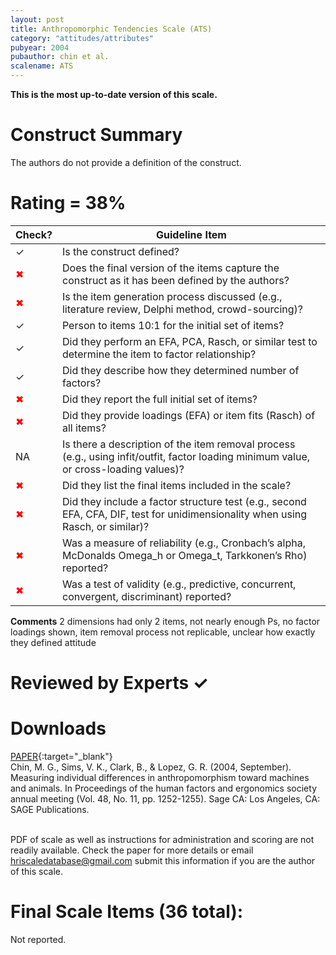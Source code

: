 ```yaml
---
layout: post
title: Anthropomorphic Tendencies Scale (ATS)
category: "attitudes/attributes"
pubyear: 2004
pubauthor: chin et al.
scalename: ATS
---
```


**This is the most up-to-date version of this scale.**

# Construct Summary

The authors do not provide a definition of the construct.


# Rating = 38% 

<table>
  <thead>
    <tr>
      <th>Check?</th>
      <th>Guideline Item</th>
    </tr>
  </thead>
  <tbody>
    <tr>
      <td>&#10003;</td>
      <td>Is the construct defined?</td>
    </tr>
    <tr>
      <td style="color: red;">&#10006;</td>
      <td>Does the final version of the items capture the construct as it has been defined by the authors?</td>
    </tr>
    <tr>
      <td style="color: red;">&#10006;</td>
      <td>Is the item generation process discussed (e.g., literature review, Delphi method, crowd-sourcing)?</td>
    </tr>
    <tr>
      <td>&#10003;</td>
      <td>Person to items 10:1 for the initial set of items?</td>
    </tr>
    <tr>
      <td>&#10003;</td>
      <td>Did they perform an EFA, PCA, Rasch, or similar test to determine the item to factor relationship?</td>
    </tr>
    <tr>
      <td>&#10003;</td>
      <td>Did they describe how they determined number of factors?</td>
    </tr>
    <tr>
      <td style="color: red;">&#10006;</td>
      <td>Did they report the full initial set of items?</td>
    </tr>
    <tr>
      <td style="color: red;">&#10006;</td>
      <td>Did they provide loadings (EFA) or item fits (Rasch) of all items?</td>
    </tr>
    <tr>
      <td> NA </td>
      <td>Is there a description of the item removal process (e.g., using infit/outfit, factor loading minimum value, or cross-loading values)?</td>
    </tr>
    <tr>
      <td style="color: red;">&#10006;</td>
      <td>Did they list the final items included in the scale?</td>
    </tr>
    <tr>
      <td style="color: red;">&#10006;</td>
      <td>Did they include a factor structure test (e.g., second EFA, CFA, DIF, test for unidimensionality when using Rasch, or similar)?</td>
    </tr>
    <tr>
      <td style="color: red;">&#10006;</td>
      <td>Was a measure of reliability (e.g., Cronbach’s alpha, McDonalds Omega_h or Omega_t, Tarkkonen’s Rho) reported?</td>
    </tr>
    <tr>
      <td style="color: red;">&#10006;</td>
      <td>Was a test of validity (e.g., predictive, concurrent, convergent, discriminant) reported?</td>
    </tr>
  </tbody>
</table>

**Comments**
2 dimensions had only 2 items, not nearly enough Ps, no factor loadings shown, item removal process not replicable, unclear how exactly they defined attitude

# Reviewed by Experts &#10003;

# Downloads
[PAPER](https://journals.sagepub.com/doi/10.1177/154193120404801110){:target="_blank"}
<br>Chin, M. G., Sims, V. K., Clark, B., & Lopez, G. R. (2004, September). Measuring individual differences in anthropomorphism toward machines and animals. In Proceedings of the human factors and ergonomics society annual meeting (Vol. 48, No. 11, pp. 1252-1255). Sage CA: Los Angeles, CA: SAGE Publications.

<br>PDF of scale as well as instructions for administration and scoring are not readily available. Check the paper for more details or email hriscaledatabase@gmail.com submit this information if you are the author of this scale.

# Final Scale Items (36 total):

Not reported.